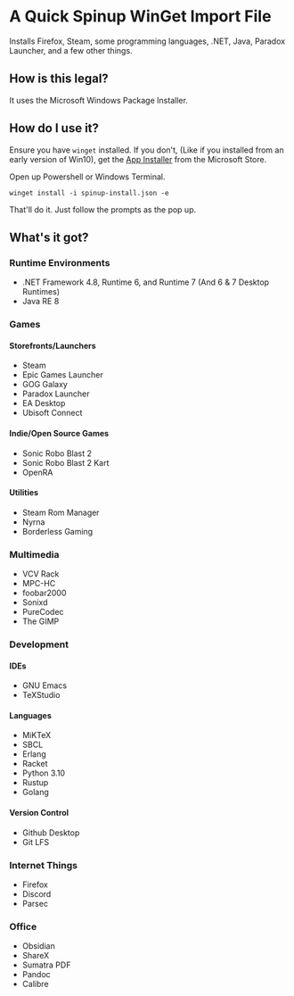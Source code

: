 # A Quick Spinup WinGet Import File
Installs Firefox, Steam, some programming languages, .NET, Java, Paradox Launcher, and a few other things.

## How is this legal?
It uses the Microsoft Windows Package Installer.

## How do I use it?

Ensure you have `winget` installed. If you don't, (Like if you installed from an early version of Win10), get the [App Installer](https://apps.microsoft.com/store/detail/app-installer/9NBLGGH4NNS1?hl=en-us&gl=us) from the Microsoft Store.

Open up Powershell or Windows Terminal. 

`winget install -i spinup-install.json -e`

That'll do it. Just follow the prompts as the pop up.

## What's it got?
### Runtime Environments
- .NET Framework 4.8, Runtime 6, and Runtime 7 (And 6 & 7 Desktop Runtimes)
- Java RE 8

### Games
#### Storefronts/Launchers
- Steam
- Epic Games Launcher
- GOG Galaxy
- Paradox Launcher
- EA Desktop
- Ubisoft Connect
#### Indie/Open Source Games
- Sonic Robo Blast 2
- Sonic Robo Blast 2 Kart
- OpenRA
#### Utilities
- Steam Rom Manager
- Nyrna
- Borderless Gaming

### Multimedia
- VCV Rack
- MPC-HC
- foobar2000
- Sonixd
- PureCodec
- The GIMP

### Development
#### IDEs
- GNU Emacs
- TeXStudio
#### Languages
- MiKTeX
- SBCL
- Erlang
- Racket
- Python 3.10
- Rustup
- Golang
#### Version Control
- Github Desktop
- Git LFS

### Internet Things
- Firefox
- Discord
- Parsec

### Office
- Obsidian
- ShareX
- Sumatra PDF
- Pandoc
- Calibre


